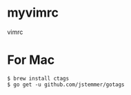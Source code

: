 myvimrc
=======

vimrc


# For Mac

```
$ brew install ctags
$ go get -u github.com/jstemmer/gotags
```
